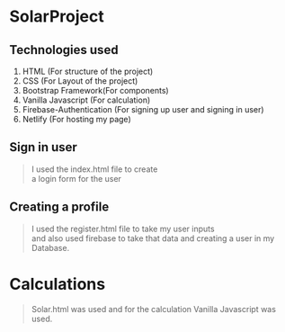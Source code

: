 # SolarProject

## Technologies used
1. HTML (For structure of the project)
2. CSS (For Layout of the project)
3. Bootstrap Framework(For components)
4. Vanilla Javascript (For calculation)
5. Firebase-Authentication (For signing up user and signing in user)
6. Netlify (For hosting my page)
## Sign in user
> I used the index.html file to create <br />
> a login form for the user
> 
## Creating a profile
> I used the register.html file to take my user inputs <br />
> and also used firebase to take that data and creating a user in my Database. <br />
# Calculations
> Solar.html was used and for the calculation Vanilla Javascript was used.
